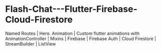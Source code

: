 # Flash-Chat---Flutter-Firebase-Cloud-Firestore
Named Routes | Hero. Animation | Custom flutter animations with AnimationController | Mixins | Firebase | Firebase Auth | Cloud Firestore | StreamBuilder | ListView
